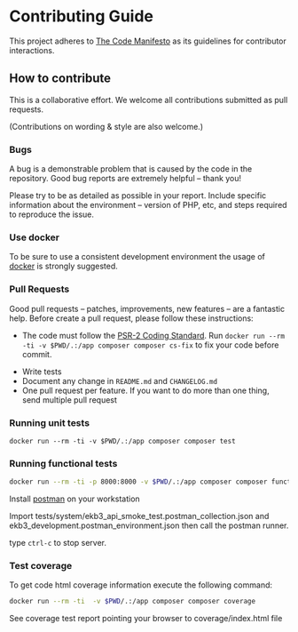 # Contributing Guide

This project adheres to [The Code Manifesto](http://codemanifesto.com) as its guidelines for contributor interactions.

## How to contribute

This is a collaborative effort. We welcome all contributions submitted as pull requests.

(Contributions on wording & style are also welcome.)

### Bugs

A bug is a demonstrable problem that is caused by the code in the repository. Good bug reports are extremely helpful – thank you!

Please try to be as detailed as possible in your report. Include specific information about the environment – version of PHP, etc, and steps required to reproduce the issue.

### Use docker

To be sure to use a consistent development environment the usage of [docker](https://www.docker.com/) is strongly suggested.


### Pull Requests

Good pull requests – patches, improvements, new features – are a fantastic help. Before create a pull request, please follow these instructions:

* The code must follow the [PSR-2 Coding Standard](https://github.com/php-fig/fig-standards/blob/master/accepted/PSR-2-coding-style-guide.md). 
Run `docker run --rm -ti -v $PWD/.:/app composer composer cs-fix` to fix your code before commit.

- Write tests
- Document any change in `README.md` and `CHANGELOG.md`
- One pull request per feature. If you want to do more than one thing, send multiple pull request

### Running unit tests

```
docker run --rm -ti -v $PWD/.:/app composer composer test
```


### Running functional tests

```bash
docker run --rm -ti -p 8000:8000 -v $PWD/.:/app composer composer functional
```

Install [postman](https://www.getpostman.com) on your workstation

Import tests/system/ekb3_api_smoke_test.postman_collection.json and ekb3_development.postman_environment.json then  call the postman runner.

type `ctrl-c` to stop server.


### Test coverage

To get code html coverage information execute the following command:

```sh
docker run --rm -ti  -v $PWD/.:/app composer composer coverage
```

See coverage test report pointing your browser to coverage/index.html file


